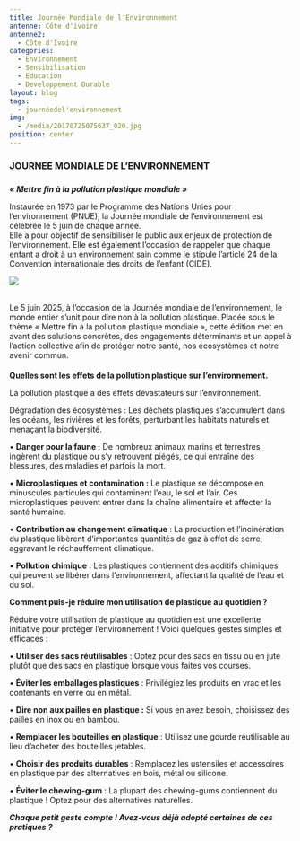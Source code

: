 ```yaml
---
title: Journée Mondiale de l'Environnement
antenne: Côte d'ivoire
antenne2:
  - Côte d'Ivoire
categories:
  - Environnement
  - Sensibilisation
  - Education
  - Developpement Durable
layout: blog
tags:
  - journéedel'environnement
img:
  - /media/20170725075637_020.jpg
position: center
---
```

### **JOURNEE MONDIALE DE L’ENVIRONNEMENT**

### 
***« Mettre fin à la pollution plastique mondiale »***


Instaurée en 1973 par le Programme des Nations Unies pour l’environnement (PNUE), la Journée mondiale de l’environnement est célébrée le 5 juin de chaque année.\
Elle a pour objectif de sensibiliser le public aux enjeux de protection de l’environnement. Elle est également l’occasion de rappeler que chaque enfant a droit à un environnement sain comme le stipule l’article 24 de la Convention internationale des droits de l’enfant (CIDE).

![](/media/odd-banniere-agenda-c3a86.jpg)

\
Le 5 juin 2025, à l’occasion de la Journée mondiale de l’environnement, le monde entier s’unit pour dire non à la pollution plastique. Placée sous le thème « Mettre fin à la pollution plastique mondiale », cette édition met en avant des solutions concrètes, des engagements déterminants et un appel à l’action collective afin de protéger notre santé, nos écosystèmes et notre avenir commun.

#### 
**Quelles sont les effets de la pollution plastique sur l’environnement.**


La pollution plastique a des effets dévastateurs sur l’environnement. 


Dégradation des écosystèmes : Les déchets plastiques s’accumulent dans les océans, les rivières et les forêts, perturbant les habitats naturels et menaçant la biodiversité.


•	**Danger pour la faune :** De nombreux animaux marins et terrestres ingèrent du plastique ou s’y retrouvent piégés, ce qui entraîne des blessures, des maladies et parfois la mort.


•	**Microplastiques et contamination :** Le plastique se décompose en minuscules particules qui contaminent l’eau, le sol et l’air. Ces microplastiques peuvent entrer dans la chaîne alimentaire et affecter la santé humaine.


•	**Contribution au changement climatique** : La production et l’incinération du plastique libèrent d’importantes quantités de gaz à effet de serre, aggravant le réchauffement climatique.


•	**Pollution chimique :** Les plastiques contiennent des additifs chimiques qui peuvent se libérer dans l’environnement, affectant la qualité de l’eau et du sol.


**Comment puis-je réduire mon utilisation de plastique au quotidien ?**


Réduire votre utilisation de plastique au quotidien est une excellente initiative pour protéger l’environnement ! Voici quelques gestes simples et efficaces :


•	**Utiliser des sacs réutilisables** : Optez pour des sacs en tissu ou en jute plutôt que des sacs en plastique lorsque vous faites vos courses.


•	**Éviter les emballages plastiques** : Privilégiez les produits en vrac et les contenants en verre ou en métal.


•	**Dire non aux pailles en plastique :** Si vous en avez besoin, choisissez des pailles en inox ou en bambou.


•	**Remplacer les bouteilles en plastique** : Utilisez une gourde réutilisable au lieu d’acheter des bouteilles jetables.


•	**Choisir des produits durables** : Remplacez les ustensiles et accessoires en plastique par des alternatives en bois, métal ou silicone.


•	**Éviter le chewing-gum** : La plupart des chewing-gums contiennent du plastique ! Optez pour des alternatives naturelles.


***Chaque petit geste compte ! Avez-vous déjà adopté certaines de ces pratiques ?***